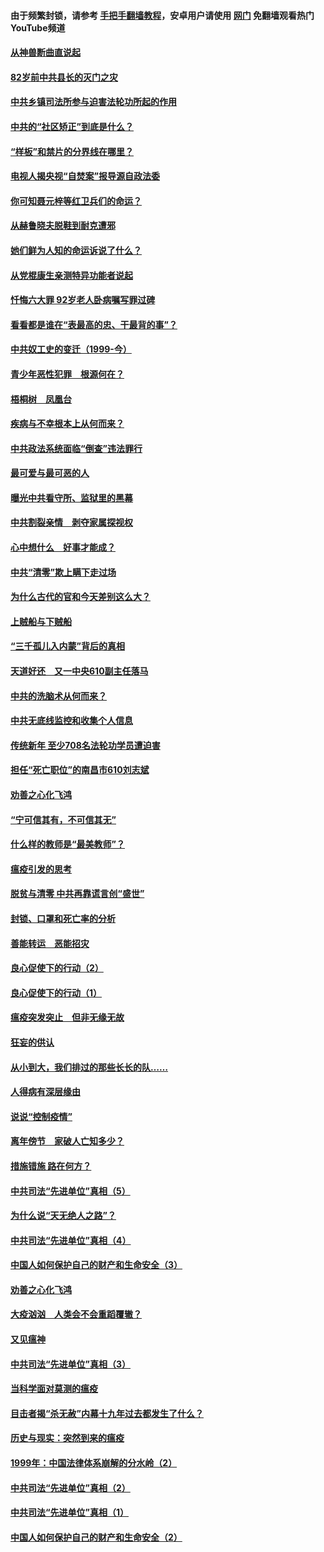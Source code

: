 #### 由于频繁封锁，请参考 [手把手翻墙教程](https://github.com/gfw-breaker/guides/wiki/)，安卓用户请使用 [网门](https://github.com/gfw-breaker/nogfw/blob/master/dl.md?t=04141001) 免翻墙观看热门YouTube频道 

#### [从神兽断曲直说起](../pages/19/423201.md?t=04141001) 

#### [82岁前中共县长的灭门之灾](../pages/19/423055.md?t=04141001) 

#### [中共乡镇司法所参与迫害法轮功所起的作用](../pages/19/423064.md?t=04141001) 

#### [中共的“社区矫正”到底是什么？](../pages/19/422870.md?t=04141001) 

#### [“样板”和禁片的分界线在哪里？](../pages/19/422704.md?t=04141001) 

#### [电视人揭央视“自焚案”报导源自政法委](../pages/19/422770.md?t=04141001) 

#### [你可知聂元梓等红卫兵们的命运？](../pages/19/422848.md?t=04141001) 

#### [从赫鲁晓夫脱鞋到耐克遭邪](../pages/19/422826.md?t=04141001) 

#### [她们鲜为人知的命运诉说了什么？](../pages/19/422754.md?t=04141001) 

#### [从党棍康生亲测特异功能者说起](../pages/19/422657.md?t=04141001) 

#### [忏悔六大罪 92岁老人卧病嘱写罪过碑](../pages/19/422750.md?t=04141001) 

#### [看看都是谁在“表最高的忠、干最背的事”？](../pages/19/422703.md?t=04141001) 

#### [中共奴工史的变迁（1999-今）](../pages/19/422656.md?t=04141001) 

#### [青少年恶性犯罪　根源何在？](../pages/19/422449.md?t=04141001) 

#### [梧桐树　凤凰台](../pages/19/422442.md?t=04141001) 

#### [疾病与不幸根本上从何而来？](../pages/19/422438.md?t=04141001) 

#### [中共政法系统面临“倒查”违法罪行](../pages/19/422497.md?t=04141001) 

#### [最可爱与最可恶的人](../pages/19/422448.md?t=04141001) 

#### [曝光中共看守所、监狱里的黑幕](../pages/19/422390.md?t=04141001) 

#### [中共割裂亲情　剥夺家属探视权](../pages/19/422364.md?t=04141001) 

#### [心中想什么　好事才能成？](../pages/19/422318.md?t=04141001) 

#### [中共“清零”欺上瞒下走过场](../pages/19/422306.md?t=04141001) 

#### [为什么古代的官和今天差别这么大？](../pages/19/422228.md?t=04141001) 

#### [上贼船与下贼船](../pages/19/422276.md?t=04141001) 

#### [“三千孤儿入内蒙”背后的真相](../pages/19/422229.md?t=04141001) 

#### [天道好还　又一中央610副主任落马](../pages/19/422155.md?t=04141001) 

#### [中共的洗脑术从何而来？](../pages/19/422154.md?t=04141001) 

#### [中共无底线监控和收集个人信息](../pages/19/422039.md?t=04141001) 

#### [传统新年 至少708名法轮功学员遭迫害](../pages/19/421946.md?t=04141001) 

#### [担任“死亡职位”的南昌市610刘志斌](../pages/19/421957.md?t=04141001) 

#### [劝善之心化飞鸿](../pages/19/421164.md?t=04141001) 

#### [“宁可信其有，不可信其无”](../pages/19/421691.md?t=04141001) 

#### [什么样的教师是“最美教师”？](../pages/19/421755.md?t=04141001) 

#### [瘟疫引发的思考](../pages/19/421594.md?t=04141001) 

#### [脱贫与清零 中共再靠谎言创“盛世”](../pages/19/421590.md?t=04141001) 

#### [封锁、口罩和死亡率的分析](../pages/19/421495.md?t=04141001) 

#### [善能转运　恶能招灾](../pages/19/421334.md?t=04141001) 

#### [良心促使下的行动（2）](../pages/19/421361.md?t=04141001) 

#### [良心促使下的行动（1）](../pages/19/421302.md?t=04141001) 

#### [瘟疫突发突止　但非无缘无故](../pages/19/421281.md?t=04141001) 

#### [狂妄的供认](../pages/19/421199.md?t=04141001) 

#### [从小到大，我们排过的那些长长的队……](../pages/19/421243.md?t=04141001) 

#### [人得病有深层缘由](../pages/19/420864.md?t=04141001) 

#### [说说“控制疫情”](../pages/19/420831.md?t=04141001) 

#### [离年傍节　家破人亡知多少？](../pages/19/420563.md?t=04141001) 

#### [措施错施  路在何方？](../pages/19/420076.md?t=04141001) 

#### [中共司法“先进单位”真相（5）](../pages/19/419453.md?t=04141001) 

#### [为什么说“天无绝人之路”？](../pages/19/419618.md?t=04141001) 

#### [中共司法“先进单位”真相（4）](../pages/19/419452.md?t=04141001) 

#### [中国人如何保护自己的财产和生命安全（3）](../pages/19/419405.md?t=04141001) 

#### [劝善之心化飞鸿](../pages/19/418758.md?t=04141001) 

#### [大疫汹汹　人类会不会重蹈覆辙？](../pages/19/419691.md?t=04141001) 

#### [又见瘟神](../pages/19/419225.md?t=04141001) 

#### [中共司法“先进单位”真相（3）](../pages/19/419451.md?t=04141001) 

#### [当科学面对莫测的瘟疫](../pages/19/419625.md?t=04141001) 

#### [目击者揭“杀无赦”内幕十九年过去都发生了什么？](../pages/19/419617.md?t=04141001) 

#### [历史与现实：突然到来的瘟疫](../pages/19/419619.md?t=04141001) 

#### [1999年：中国法律体系崩解的分水岭（2）](../pages/19/419455.md?t=04141001) 

#### [中共司法“先进单位”真相（2）](../pages/19/419450.md?t=04141001) 

#### [中共司法“先进单位”真相（1）](../pages/19/419449.md?t=04141001) 

#### [中国人如何保护自己的财产和生命安全（2）](../pages/19/419404.md?t=04141001) 

